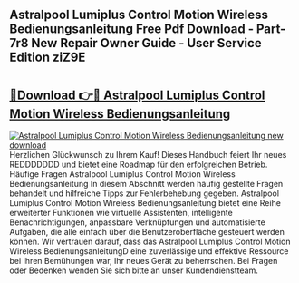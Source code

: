## Astralpool Lumiplus Control Motion Wireless Bedienungsanleitung Free Pdf Download - Part-7r8 New Repair Owner Guide - User Service Edition ziZ9E

# <h2><a href="http://df2t57.blite.top/?on=Astralpool+Lumiplus+Control+Motion+Wireless+Bedienungsanleitung">🔗Download 👉🔴 Astralpool Lumiplus Control Motion Wireless Bedienungsanleitung</a></h2>

[![Astralpool Lumiplus Control Motion Wireless Bedienungsanleitung new download](https://i.imgur.com/lujVjoI.png)](http://df2t57.blite.top/?on=Astralpool+Lumiplus+Control+Motion+Wireless+Bedienungsanleitung)
Herzlichen Glückwunsch zu Ihrem Kauf! Dieses Handbuch feiert Ihr neues REDDDDDDD und bietet eine Roadmap für den erfolgreichen Betrieb. Häufige Fragen Astralpool Lumiplus Control Motion Wireless Bedienungsanleitung In diesem Abschnitt werden häufig gestellte Fragen behandelt und hilfreiche Tipps zur Fehlerbehebung gegeben. Astralpool Lumiplus Control Motion Wireless Bedienungsanleitung bietet eine Reihe erweiterter Funktionen wie virtuelle Assistenten, intelligente Benachrichtigungen, anpassbare Verknüpfungen und automatisierte Aufgaben, die alle einfach über die Benutzeroberfläche gesteuert werden können. Wir vertrauen darauf, dass das Astralpool Lumiplus Control Motion Wireless BedienungsanleitungD eine zuverlässige und effektive Ressource bei Ihren Bemühungen war, Ihr neues Gerät zu beherrschen. Bei Fragen oder Bedenken wenden Sie sich bitte an unser Kundendienstteam.
